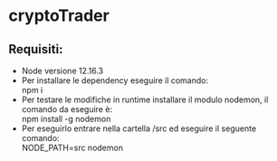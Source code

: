 # cryptoTrader

## Requisiti:
* Node versione 12.16.3
* Per installare le dependency eseguire il comando: <br>
    npm i
* Per testare le modifiche in runtime installare il modulo nodemon, il comando da eseguire è:<br>
    npm install -g nodemon
* Per eseguirlo entrare nella cartella /src ed eseguire il seguente comando:<br>
    NODE_PATH=src nodemon
